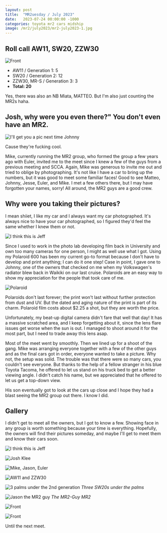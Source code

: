 ```yaml
---
layout: post
title:  "MR2uesday / July 2023"
date:   2023-07-24 00:00:00 -1000
categories: toyota mr2 cars midship
image: /mr2/july2023/mr2-july2023-1.jpg
---
```


## Roll call AW11, SW20, ZZW30

![Front](https://www.sudoyashi.com/assets/img/mr2/july2023/mr2-july2023-16.jpg)

- AW11 / Generation 1: 5
- SW20 / Generation 2: 12
- ZZW30, MR-S / Generation 3: 3
- **Total: 20**

Yes, there was also an NB Miata, MATTEO. But I'm also just counting the MR2s haha.

## Josh, why were you even there?" You don't even have an MR2.

![I'll get you a pic next time Johnny](https://www.sudoyashi.com/assets/img/mr2/july2023/mr2-july2023-5.jpg)

Cause they're fucking cool.

Mike, currently running the MR2 group, who formed the group a few years ago with Euler, invited me to the meet since I knew a few of the guys from a previous meeting and SCCA. Again, Mike was generous to invite me out and tried to oblige by photographing. It's not like I have a car to bring up the numbers, but it was good to meet some familiar faces! Good to see Matteo, Johnny, Jesse, Euler, and Mike. I met a few others there, but I may have forgotten your names, sorry! All around, the MR2 guys are a good crew.

## Why were you taking their pictures?

I mean shiiet, I like my car and I always want my car photographed. It's always nice to have your car photographed, so I figured they'd feel the same whether I knew them or not.

![I think this is Jeff](https://www.sudoyashi.com/assets/img/mr2/july2023/mr2-july2023-3.jpg)

Since I used to work in the photo lab developing film back in University and own too many cameras for one person, I might as well use what I got. Using my Polaroid 600 has been my current go-to format because I don't have to develop and print anything; I can do it one step! Case in point, I gave one to Johnny, one of the owners that checked on me when my Volkswagen's radiator blew back in Waikiki on our last cruise. Polaroids are an easy way to show my appreciation for the people that took care of me.

![Polaroid](https://www.sudoyashi.com/assets/img/mr2/july2023/mr2-july2023-polaroid.JPG)

Polaroids don't last forever; the print won't last without further protection from dust and UV. But the dated and aging nature of the print is part of its charm. Polaroid film costs about $2.25 a shot, but they are worth the price.

Unfortunately, my beat-up digital camera didn't fare that well that day! It has a massive scratched area, and I keep forgetting about it, since the lens flare issues get worse when the sun is out. I managed to shoot around it for the most part, but I need to trade away this lens asap.

Most of the meet went by smoothly. Then we lined up for a shoot of the gang. Mike was arranging everyone together with a few of the other guys and as the final cars got in order, everyone wanted to take a picture. Why not, the setup was solid. The trouble was that there were so many cars, you couldn't see everyone. But thanks to the help of a fellow stranger in his blue Toyota Tacoma, he offered to let us stand on his truck bed to get a better viewing angle. I didn't catch his name, but we appreciated that he offered to let us get a top-down view.

His son eventually got to look at the cars up close and I hope they had a blast seeing the MR2 group out there. I know I did.

## Gallery

I didn't get to meet all the owners, but I got to know a few. Showing face in any group is worth something because your time is everything. Hopefully, the owners will find their pictures someday, and maybe I'll get to meet them and know their cars soon.

![I think this is Jeff](https://www.sudoyashi.com/assets/img/mr2/july2023/mr2-july2023-2.jpg)

![Josh Klee](https://www.sudoyashi.com/assets/img/mr2/july2023/mr2-july2023-4.jpg)

![Mike, Jason, Euler](https://www.sudoyashi.com/assets/img/mr2/july2023/mr2-july2023-6.jpg)

![AW11 and ZZW30](https://www.sudoyashi.com/assets/img/mr2/july2023/mr2-july2023-7.jpg)

![3 palms under the 2nd generation](https://www.sudoyashi.com/assets/img/mr2/july2023/mr2-july2023-3.jpg)
*Three SW20s under the palms*

![Jason the MR2 guy](https://www.sudoyashi.com/assets/img/mr2/july2023/mr2-july2023-10.jpg)
*The MR2-Guy MR2*

![Front](https://www.sudoyashi.com/assets/img/mr2/july2023/mr2-july2023-11.jpg)

![Front](https://www.sudoyashi.com/assets/img/mr2/july2023/mr2-july2023-20.jpg)

Until the next meet.